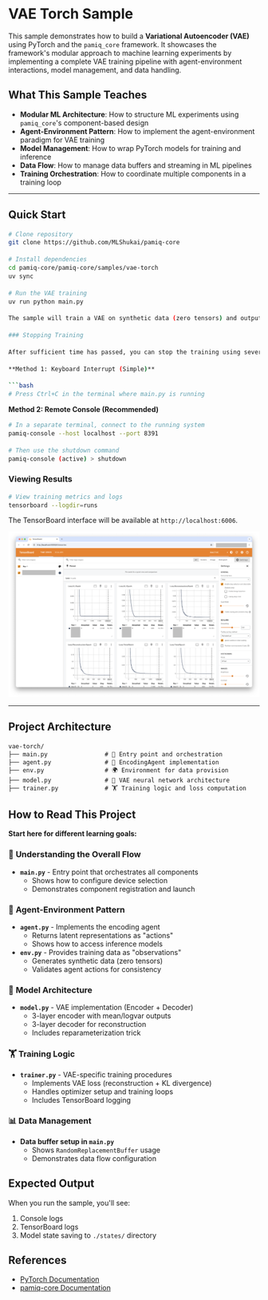# VAE Torch Sample

This sample demonstrates how to build a **Variational Autoencoder (VAE)** using PyTorch and the `pamiq_core` framework. It showcases the framework's modular approach to machine learning experiments by implementing a complete VAE training pipeline with agent-environment interactions, model management, and data handling.

## What This Sample Teaches

- **Modular ML Architecture**: How to structure ML experiments using `pamiq_core`'s component-based design
- **Agent-Environment Pattern**: How to implement the agent-environment paradigm for VAE training
- **Model Management**: How to wrap PyTorch models for training and inference
- **Data Flow**: How to manage data buffers and streaming in ML pipelines
- **Training Orchestration**: How to coordinate multiple components in a training loop

______________________________________________________________________

## Quick Start

```bash
# Clone repository 
git clone https://github.com/MLShukai/pamiq-core

# Install dependencies
cd pamiq-core/pamiq-core/samples/vae-torch
uv sync

# Run the VAE training
uv run python main.py

The sample will train a VAE on synthetic data (zero tensors) and output training logs. Training automatically uses GPU if available.

### Stopping Training

After sufficient time has passed, you can stop the training using several methods and then view the results with TensorBoard:

**Method 1: Keyboard Interrupt (Simple)**

```bash
# Press Ctrl+C in the terminal where main.py is running
```

**Method 2: Remote Console (Recommended)**

```bash
# In a separate terminal, connect to the running system
pamiq-console --host localhost --port 8391

# Then use the shutdown command
pamiq-console (active) > shutdown
```

### Viewing Results

```bash
# View training metrics and logs
tensorboard --logdir=runs
```

The TensorBoard interface will be available at `http://localhost:6006`.

![resulting_tensorboard](./docs/images/resulting_tensorboard.png)

______________________________________________________________________

## Project Architecture

```
vae-torch/
├── main.py                # 🚀 Entry point and orchestration
├── agent.py               # 🤖 EncodingAgent implementation
├── env.py                 # 🌍 Environment for data provision
├── model.py               # 🧠 VAE neural network architecture
├── trainer.py             # 🏋️ Training logic and loss computation
```


## How to Read This Project

**Start here for different learning goals:**

### 🎯 **Understanding the Overall Flow**

- **`main.py`** - Entry point that orchestrates all components
    - Shows how to configure device selection
    - Demonstrates component registration and launch

### 🤖 **Agent-Environment Pattern**

- **`agent.py`** - Implements the encoding agent
    - Returns latent representations as "actions"
    - Shows how to access inference models
- **`env.py`** - Provides training data as "observations"
    - Generates synthetic data (zero tensors)
    - Validates agent actions for consistency

### 🧠 **Model Architecture**

- **`model.py`** - VAE implementation (Encoder + Decoder)
    - 3-layer encoder with mean/logvar outputs
    - 3-layer decoder for reconstruction
    - Includes reparameterization trick

### 🏋️ **Training Logic**

- **`trainer.py`** - VAE-specific training procedures
    - Implements VAE loss (reconstruction + KL divergence)
    - Handles optimizer setup and training loops
    - Includes TensorBoard logging

### 📊 **Data Management**

- **Data buffer setup in `main.py`**
    - Shows `RandomReplacementBuffer` usage
    - Demonstrates data flow configuration

## Expected Output

When you run the sample, you'll see:

1. Console logs
2. TensorBoard logs
3. Model state saving to `./states/` directory



## References

- [PyTorch Documentation](https://pytorch.org/)
- [pamiq-core Documentation](https://mlshukai.github.io/pamiq-core/)

